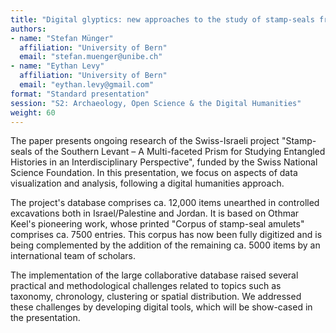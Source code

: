 ```yaml
---
title: "Digital glyptics: new approaches to the study of stamp-seals from the Southern Levant"
authors:
- name: "Stefan Münger"
  affiliation: "University of Bern"
  email: "stefan.muenger@unibe.ch"
- name: "Eythan Levy"
  affiliation: "University of Bern"
  email: "eythan.levy@gmail.com"
format: "Standard presentation"
session: "S2: Archaeology, Open Science & the Digital Humanities"
weight: 60
---
```


The paper presents ongoing research of the Swiss-Israeli project "Stamp-seals of the
Southern Levant – A Multi-faceted Prism for Studying Entangled Histories in an
Interdisciplinary Perspective", funded by the Swiss National Science Foundation. In this
presentation, we focus on aspects of data visualization and analysis, following a digital
humanities approach.

The project's database comprises ca. 12,000 items unearthed in controlled excavations both
in Israel/Palestine and Jordan. It is based on Othmar Keel's pioneering work, whose printed
"Corpus of stamp-seal amulets" comprises ca. 7500 entries. This corpus has now been fully
digitized and is being complemented by the addition of the remaining ca. 5000 items by an
international team of scholars.

The implementation of the large collaborative database raised several practical and
methodological challenges related to topics such as taxonomy, chronology, clustering or
spatial distribution. We addressed these challenges by developing digital tools, which will be
show-cased in the presentation.
